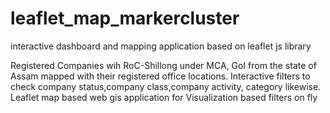 # leaflet_map_markercluster
interactive dashboard and mapping application based on leaflet js library

Registered Companies wih RoC-Shillong under MCA, GoI from the state of Assam mapped with their registered office locations. 
Interactive filters to check company status,company class,company activity, category likewise. 
Leaflet map based web gis application for Visualization based filters on fly
